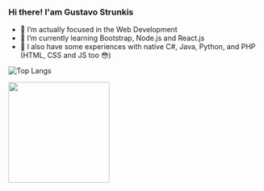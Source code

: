 ### Hi there! I'am Gustavo Strunkis

- 🔭 I’m actually focused in the Web Development
- 🌱 I’m currently learning Bootstrap, Node.js and React.js
- 📝 I also have some experiences with native C#, Java, Python, and PHP (HTML, CSS and JS too 😳)


![Top Langs](https://github-readme-stats.vercel.app/api/top-langs/?username=anuraghazra&layout=compact&theme=tokyonight)

<a href="https://github.com/anuraghazra/convoychat" style="display: flex; width: 100%;">
  <img 
    src="https://github-readme-stats.vercel.app/api/top-langs?username=gustavostrunkis&layout=compact&theme=tokyonight"
    height=200 
    style="flex-grow: 1;"
    />
</a>
